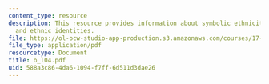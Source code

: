 ```yaml
---
content_type: resource
description: This resource provides information about symbolic ethnicity, racial triangulation,
  and ethnic identities.
file: https://ol-ocw-studio-app-production.s3.amazonaws.com/courses/17-523-ethnicity-and-race-in-world-politics-fall-2005/588a3c864da61094f7ff6d511d3dae26_o_l04.pdf
file_type: application/pdf
resourcetype: Document
title: o_l04.pdf
uid: 588a3c86-4da6-1094-f7ff-6d511d3dae26
---
```

